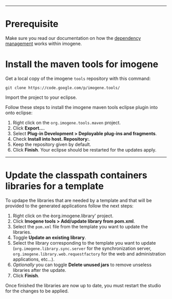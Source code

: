 


---


# Prerequisite #

Make sure you read our documentation on how the [dependency management](HowToContribute#Dependency_management.md) works within imogene.

# Install the maven tools for imogene #

Get a local copy of the imogene `tools` repository with this command:
```
git clone https://code.google.com/p/imogene.tools/
```
Import the project to your eclipse.

Follow these steps to install the imogene maven tools eclipse plugin into onto eclipse:
  1. Right click on the `org.imogene.tools.maven` project.
  1. Click **Export...**.
  1. Select **Plug-in Development > Deployable plug-ins and fragments**.
  1. Check **Install into host. Repository:**.
  1. Keep the repository given by default.
  1. Click **Finish**.
Your eclipse should be restarted for the updates apply.


---


# Update the classpath containers libraries for a template #

To updape the libraries that are needed by a template and that will be provided to the generated applications follow the next steps:
  1. Right click on the èorg.imogene.library' project.
  1. Click **Imogene tools > Add/update library from pom.xml**.
  1. Select the `pom.xml` file from the template you want to update the libraries.
  1. Toggle **Update an existing library**.
  1. Select the library corresponding to the template you want to update (`org.imogene.library.sync.server` for the synchronization server, `org.imogene.library.web.requestfactory` for the web and administration applications, etc...).
  1. _Optionally_ you can toggle **Delete unused jars** to remove unseless libraries after the update.
  1. Click **Finish**.

Once finished the libraries are now up to date, you must restart the studio for the changes to be applied.